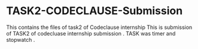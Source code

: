 # TASK2-CODECLAUSE-Submission
This contains the files of task2 of Codeclause internship 
This is submission of TASK2 of codecluase internship submission . TASK was timer and stopwatch .
